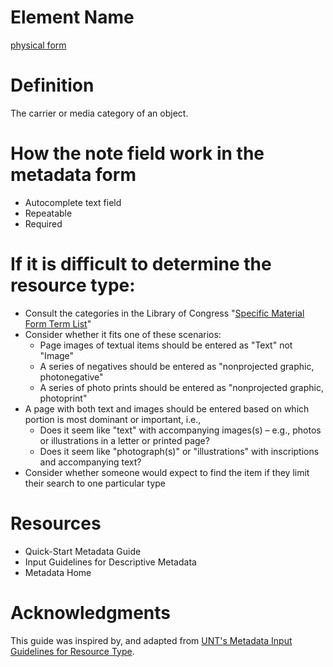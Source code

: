 # Element Name

[physical form](https://www.dublincore.org/specifications/dublin-core/dcmi-terms/#http://purl.org/dc/terms/type)

# Definition

The carrier or media category of an object.

# How the note field work in the metadata form

* Autocomplete text field
* Repeatable
* Required

# If it is difficult to determine the resource type:

* Consult the categories in the Library of Congress "[Specific Material Form Term List](https://www.loc.gov/standards/valuelist/marcsmd.html)"
* Consider whether it fits one of these scenarios:
  * Page images of textual items should be entered as "Text" not "Image"
  * A series of negatives should be entered as "nonprojected graphic, photonegative"
  * A series of photo prints should be entered as "nonprojected graphic, photoprint"
* A page with both text and images should be entered based on which portion is most dominant or important, i.e.,
  * Does it seem like "text" with accompanying images(s) – e.g., photos or illustrations in a letter or printed page?
  * Does it seem like "photograph(s)" or "illustrations" with inscriptions and accompanying text?
* Consider whether someone would expect to find the item if they limit their search to one particular type

# Resources

* Quick-Start Metadata Guide
* Input Guidelines for Descriptive Metadata
* Metadata Home

# Acknowledgments

This guide was inspired by, and adapted from [UNT's Metadata Input Guidelines for Resource Type](https://library.unt.edu/digital-projects-unit/metadata/fields/resource-type).
